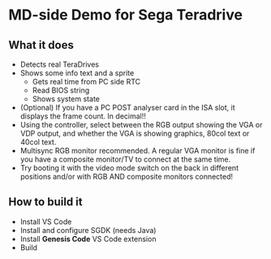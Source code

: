 # MD-side Demo for Sega Teradrive

## What it does
* Detects real TeraDrives
* Shows some info text and a sprite
  * Gets real time from PC side RTC
  * Read BIOS string
  * Shows system state
* (Optional) If you have a PC POST analyser card in the ISA slot, it displays the frame count. In decimal!!
* Using the controller, select between the RGB output showing the VGA or VDP output, and whether the VGA is showing graphics, 80col text or 40col text.
* Multisync RGB monitor recommended. A regular VGA monitor is fine if you have a composite monitor/TV to connect at the same time.
* Try booting it with the video mode switch on the back in different positions and/or with RGB AND composite monitors connected!

## How to build it
* Install VS Code
* Install and configure SGDK (needs Java)
* Install **Genesis Code** VS Code extension
* Build
